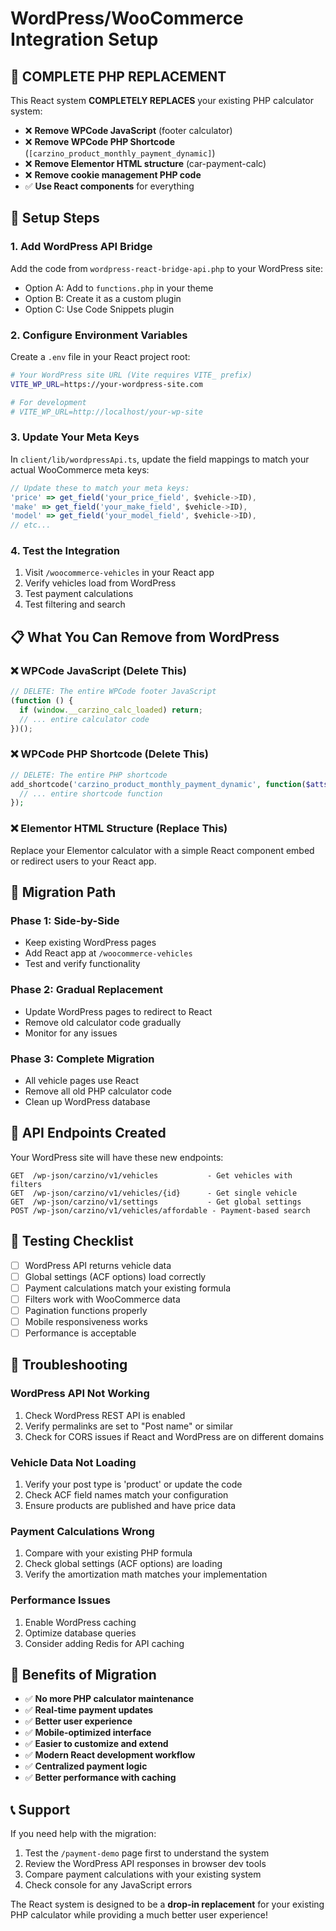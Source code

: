 # WordPress/WooCommerce Integration Setup

## 🎯 **COMPLETE PHP REPLACEMENT**

This React system **COMPLETELY REPLACES** your existing PHP calculator system:

- ❌ **Remove WPCode JavaScript** (footer calculator)
- ❌ **Remove WPCode PHP Shortcode** (`[carzino_product_monthly_payment_dynamic]`)
- ❌ **Remove Elementor HTML structure** (car-payment-calc)
- ❌ **Remove cookie management PHP code**
- ✅ **Use React components** for everything

## 🔧 **Setup Steps**

### 1. **Add WordPress API Bridge**

Add the code from `wordpress-react-bridge-api.php` to your WordPress site:

- Option A: Add to `functions.php` in your theme
- Option B: Create it as a custom plugin
- Option C: Use Code Snippets plugin

### 2. **Configure Environment Variables**

Create a `.env` file in your React project root:

```bash
# Your WordPress site URL (Vite requires VITE_ prefix)
VITE_WP_URL=https://your-wordpress-site.com

# For development
# VITE_WP_URL=http://localhost/your-wp-site
```

### 3. **Update Your Meta Keys**

In `client/lib/wordpressApi.ts`, update the field mappings to match your actual WooCommerce meta keys:

```typescript
// Update these to match your meta keys:
'price' => get_field('your_price_field', $vehicle->ID),
'make' => get_field('your_make_field', $vehicle->ID),
'model' => get_field('your_model_field', $vehicle->ID),
// etc...
```

### 4. **Test the Integration**

1. Visit `/woocommerce-vehicles` in your React app
2. Verify vehicles load from WordPress
3. Test payment calculations
4. Test filtering and search

## 📋 **What You Can Remove from WordPress**

### **❌ WPCode JavaScript (Delete This)**

```javascript
// DELETE: The entire WPCode footer JavaScript
(function () {
  if (window.__carzino_calc_loaded) return;
  // ... entire calculator code
})();
```

### **❌ WPCode PHP Shortcode (Delete This)**

```php
// DELETE: The entire PHP shortcode
add_shortcode('carzino_product_monthly_payment_dynamic', function($atts = []){
  // ... entire shortcode function
});
```

### **❌ Elementor HTML Structure (Replace This)**

Replace your Elementor calculator with a simple React component embed or redirect users to your React app.

## 🔄 **Migration Path**

### **Phase 1: Side-by-Side**

- Keep existing WordPress pages
- Add React app at `/woocommerce-vehicles`
- Test and verify functionality

### **Phase 2: Gradual Replacement**

- Update WordPress pages to redirect to React
- Remove old calculator code gradually
- Monitor for any issues

### **Phase 3: Complete Migration**

- All vehicle pages use React
- Remove all old PHP calculator code
- Clean up WordPress database

## 🔌 **API Endpoints Created**

Your WordPress site will have these new endpoints:

```
GET  /wp-json/carzino/v1/vehicles           - Get vehicles with filters
GET  /wp-json/carzino/v1/vehicles/{id}      - Get single vehicle
GET  /wp-json/carzino/v1/settings           - Get global settings
POST /wp-json/carzino/v1/vehicles/affordable - Payment-based search
```

## 🧪 **Testing Checklist**

- [ ] WordPress API returns vehicle data
- [ ] Global settings (ACF options) load correctly
- [ ] Payment calculations match your existing formula
- [ ] Filters work with WooCommerce data
- [ ] Pagination functions properly
- [ ] Mobile responsiveness works
- [ ] Performance is acceptable

## 🚨 **Troubleshooting**

### **WordPress API Not Working**

1. Check WordPress REST API is enabled
2. Verify permalinks are set to "Post name" or similar
3. Check for CORS issues if React and WordPress are on different domains

### **Vehicle Data Not Loading**

1. Verify your post type is 'product' or update the code
2. Check ACF field names match your configuration
3. Ensure products are published and have price data

### **Payment Calculations Wrong**

1. Compare with your existing PHP formula
2. Check global settings (ACF options) are loading
3. Verify the amortization math matches your implementation

### **Performance Issues**

1. Enable WordPress caching
2. Optimize database queries
3. Consider adding Redis for API caching

## 🎉 **Benefits of Migration**

- ✅ **No more PHP calculator maintenance**
- ✅ **Real-time payment updates**
- ✅ **Better user experience**
- ✅ **Mobile-optimized interface**
- ✅ **Easier to customize and extend**
- ✅ **Modern React development workflow**
- ✅ **Centralized payment logic**
- ✅ **Better performance with caching**

## 📞 **Support**

If you need help with the migration:

1. Test the `/payment-demo` page first to understand the system
2. Review the WordPress API responses in browser dev tools
3. Compare payment calculations with your existing system
4. Check console for any JavaScript errors

The React system is designed to be a **drop-in replacement** for your existing PHP calculator while providing a much better user experience!
